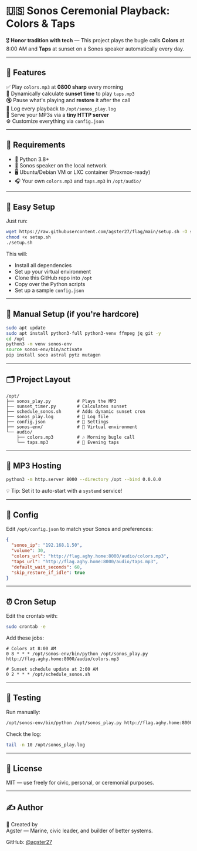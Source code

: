 # 🇺🇸 Sonos Ceremonial Playback: Colors & Taps

🎖️ **Honor tradition with tech** — This project plays the bugle calls **Colors** at 8:00 AM and **Taps** at sunset on a Sonos speaker automatically every day.

---

## 🌟 Features

✅ Play `colors.mp3` at **0800 sharp** every morning  
🌅 Dynamically calculate **sunset time** to play `taps.mp3`  
🔇 Pause what's playing and **restore** it after the call  
📄 Log every playback to `/opt/sonos_play.log`  
📡 Serve your MP3s via a **tiny HTTP server**  
⚙️ Customize everything via `config.json`  

---

## 🧰 Requirements

- 🐍 Python 3.8+
- 📶 Sonos speaker on the local network
- 🖥️ Ubuntu/Debian VM or LXC container (Proxmox-ready)
- 🎧 Your own `colors.mp3` and `taps.mp3` in `/opt/audio/`

---

## 🚀 Easy Setup

Just run:

```bash
wget https://raw.githubusercontent.com/agster27/flag/main/setup.sh -O setup.sh
chmod +x setup.sh
./setup.sh
```

This will:

- Install all dependencies
- Set up your virtual environment
- Clone this GitHub repo into `/opt`
- Copy over the Python scripts
- Set up a sample `config.json`

---

## 🔧 Manual Setup (if you're hardcore)

```bash
sudo apt update
sudo apt install python3-full python3-venv ffmpeg jq git -y
cd /opt
python3 -m venv sonos-env
source sonos-env/bin/activate
pip install soco astral pytz mutagen
```

---

## 🗂️ Project Layout

```
/opt/
├── sonos_play.py          # Plays the MP3
├── sunset_timer.py        # Calculates sunset
├── schedule_sonos.sh      # Adds dynamic sunset cron
├── sonos_play.log         # 🎯 Log file
├── config.json            # 🔧 Settings
├── sonos-env/             # 🐍 Virtual environment
└── audio/
    ├── colors.mp3         # 🎶 Morning bugle call
    └── taps.mp3           # 🌅 Evening taps
```

---

## 📡 MP3 Hosting

```bash
python3 -m http.server 8000 --directory /opt --bind 0.0.0.0
```

💡 Tip: Set it to auto-start with a `systemd` service!

---

## 📝 Config

Edit `/opt/config.json` to match your Sonos and preferences:

```json
{
  "sonos_ip": "192.168.1.50",
  "volume": 30,
  "colors_url": "http://flag.aghy.home:8000/audio/colors.mp3",
  "taps_url": "http://flag.aghy.home:8000/audio/taps.mp3",
  "default_wait_seconds": 60,
  "skip_restore_if_idle": true
}
```

---

## ⏰ Cron Setup

Edit the crontab with:

```bash
sudo crontab -e
```

Add these jobs:

```cron
# Colors at 8:00 AM
0 8 * * * /opt/sonos-env/bin/python /opt/sonos_play.py http://flag.aghy.home:8000/audio/colors.mp3

# Sunset schedule update at 2:00 AM
0 2 * * * /opt/schedule_sonos.sh
```

---

## 🧪 Testing

Run manually:

```bash
/opt/sonos-env/bin/python /opt/sonos_play.py http://flag.aghy.home:8000/audio/colors.mp3
```

Check the log:

```bash
tail -n 10 /opt/sonos_play.log
```

---

## 📜 License

MIT — use freely for civic, personal, or ceremonial purposes.

---

## ✍️ Author

🫡 Created by  
Agster — Marine, civic leader, and builder of better systems.

GitHub: [@agster27](https://github.com/agster27)
